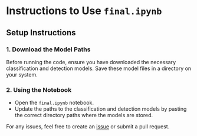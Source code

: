 # Instructions to Use `final.ipynb`

## Setup Instructions

### 1. Download the Model Paths
Before running the code, ensure you have downloaded the necessary classification and detection models. Save these model files in a directory on your system.

### 2. Using the Notebook
- Open the `final.ipynb` notebook.
- Update the paths to the classification and detection models by pasting the correct directory paths where the models are stored.

For any issues, feel free to create an [issue](https://github.com/your-repo/issues) or submit a pull request.


